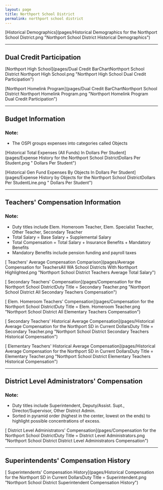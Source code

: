 ```yaml
---
layout: page
title: Northport School District
permalink: northport school district
---
```



[Historical Demographics](pages/Historical Demographics for the Northport School District.png "Northport School District Historical Demographics")

___

## Dual Credit Participation

[Northport High School](pages/Dual Credit BarChartNorthport School District Northport High School.png "Northport High School Dual Credit Participation")

[Northport Homelink Program](pages/Dual Credit BarChartNorthport School District Northport Homelink Program.png "Northport Homelink Program Dual Credit Participation")


___

## Budget Information
### Note:
- The OSPI groups expenses into categories called Objects

[Historical Total Expenses (All Funds) In Dollars Per Student](pages/Expense History for the Northport School DistrictDollars Per Student.png " Dollars Per Student")

[Historical Gen Fund Expenses By Objects In Dollars Per Student](pages/Expense History by Objects for the Northport School DistrictDollars Per StudentLine.png " Dollars Per Student")


___

## Teachers' Compensation Information
### Note:
- Duty titles include Elem. Homeroom Teacher, Elem. Specialist Teacher, Other Teacher, Secondary Teacher
- Total Salary = Base Salary + Supplemental Salary
- Total Compensation = Total Salary + Insurance Benefits + Mandatory Benefits
- Mandatory Benefits include pension funding and payroll taxes

[ Teachers' Average Compensation Comparison](pages/Average Compensation for TeachersAll WA School Districts With Northport Highlighted.png "Northport School District Teachers Average Total Salary")

[ Secondary Teachers' Compensation](pages/Compensation for the Northport School DistrictDuty Title = Secondary Teacher.png "Northport School District All Secondary Teachers Compensation")

[ Elem. Homeroom Teachers' Compensation](pages/Compensation for the Northport School DistrictDuty Title = Elem. Homeroom Teacher.png "Northport School District All Elementary Teachers Compensation")

[ Secondary Teachers' Historical Average Compensation](pages/Historical Average Compensation for the Northport SD in Current DollarsDuty Title = Secondary Teacher.png "Northport School District Secondary Teachers Historical Compensation")

[ Elementary Teachers' Historical Average Compensation](pages/Historical Average Compensation for the Northport SD in Current DollarsDuty Title = Elementary Teacher.png "Northport School District Elementary Teachers Historical Compensation")


___

## District Level Administrators' Compensation

### Note:
- Duty titles include Superintendent, Deputy/Assist. Supt., Director/Supervisor, Other District Admin.
- Sorted in pyramid order (highest in the center, lowest on the ends) to highlight possible concentrations of excess.

[ District Level Administrators' Compensation](pages/Compensation for the Northport School DistrictDuty Title = District Level Administrators.png "Northport School District District Level Administrators Compensation")


___

## Superintendents' Compensation History

[ Superintendents' Compensation History](pages/Historical Compensation for the Northport SD in Current DollarsDuty Title = Superintendent.png "Northport School District Superintendent Compensation History")

